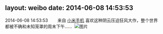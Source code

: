 layout: weibo
date: 2014-06-08 14:53:53
---
<meta name="referrer" content="no-referrer" />

2014-06-08 14:53:53  &nbsp;&nbsp;&nbsp;&nbsp;&nbsp;&nbsp; 来自 <a href="http://app.weibo.com/t/feed/22zMnn" rel="nofollow">小米手机</a>
喜欢这种阴云压迫狂风大作，整个世界都被不确和未知笼罩的周末下午…… ​​​
![图片](https://ww1.sinaimg.cn/large/6d2a6003jw1eh6pkjbkckj20p018g404.jpg)
